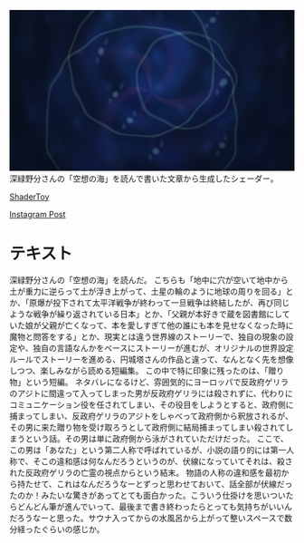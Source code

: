 ![Shader image](ShaderImage.png)
深緑野分さんの「空想の海」を読んで書いた文章から生成したシェーダー。

[ShaderToy](https://www.shadertoy.com/view/tXVXRc "ShaderToy")


[Instagram Post](https://www.instagram.com/p/DNGArdayyNL/?utm_source=ig_web_copy_link&igsh=MzRlODBiNWFlZA== "Instagram Post")


# テキスト
深緑野分さんの「空想の海」を読んだ。
こちらも「地中に穴が空いて地中から土が重力に逆らって土が浮き上がって、土星の輪のように地球の周りを回る」とか、「原爆が投下されて太平洋戦争が終わって一旦戦争は終結したが、再び同じような戦争が繰り返されている日本」とか、「父親が本好きで蔵を図書館にしていた娘が父親が亡くなって、本を愛しすぎて他の誰にも本を見せなくなった時に魔物と問答をする」とか、現実とは違う世界線のストーリーで、独自の現象の設定や、独自の言語なんかをベースにストーリーが進むが、オリジナルの世界設定ルールでストーリーを進める、円城塔さんの作品と違って、なんとなく先を想像しつつ、楽しみながら読める短編集。
この中で特に印象に残ったのは、「贈り物」という短編。
ネタバレになるけど、雰囲気的にヨーロッパで反政府ゲリラのアジトに間違って入ってしまった男が反政府ゲリラには殺されずに、代わりにコミュニケーション役を任されてしまい、その役目をしようとすると、政府側に捕まってしまい、反政府ゲリラのアジトをしゃべって政府側から釈放されるが、その男に来た贈り物を受け取ろうとして政府側に結局捕まってしまい殺されてしまうという話。その男は単に政府側から泳がされていただけだった。
ここで、この男は「あなた」という第二人称で呼ばれているが、小説の語り的には第一人称で、そこの違和感は何なんだろうというのが、伏線になっていてそれは、殺された反政府ゲリラの亡霊の視点からという結末。
物語の人称の違和感を最初から持たせて、これはなんだろうなーとずっと思わせておいて、話全部が伏線だったのか！みたいな驚きがあってとても面白かった。こういう仕掛けを思いついたらどんどん筆が進んでいって、最後まで書き終わったらとっても気持ちがいいんだろうなーと思った。サウナ入ってからの水風呂から上がって整いスペースで数分経ったぐらいの感じか。

